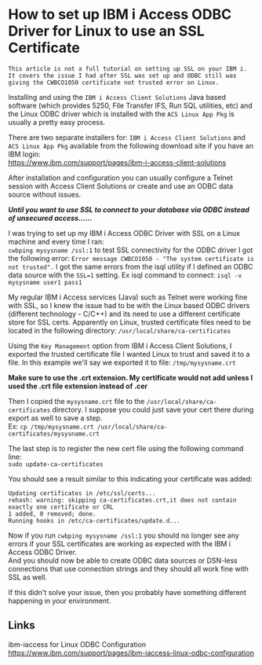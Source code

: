 # How to set up IBM i Access ODBC Driver for Linux to use an SSL Certificate 
```This article is not a full tutorial on setting up SSL on your IBM i. It covers the issue I had after SSL was set up and ODBC still was giving the CWBCO1050 certificate not trusted error on Linux.```

Installing and using the ```IBM i Access Client Solutions``` Java based software (which provides 5250, File Transfer IFS, Run SQL utilities, etc) and the Linux ODBC driver which is installed with the ```ACS Linux App Pkg``` is usually a pretty easy process.    

There are two separate installers for: ```IBM i Access Client Solutions``` and ```ACS Linux App Pkg``` available from the following download site if you have an IBM login:    
https://www.ibm.com/support/pages/ibm-i-access-client-solutions   

After installation and configuration you can usually configure a Telnet session with Access Client Solutions or create and use an ODBC data source without issues.   

***Until you want to use SSL to connect to your database via ODBC instead of unsecured access......***

I was trying to set up my IBM i Access ODBC Driver with SSL on a Linux machine and every time I ran:   
```cwbping mysysname /ssl:1``` to test SSL connectivity for the ODBC driver I got the following error: ```Error message CWBCO1050 - "The system certificate is not trusted".``` I got the same errors from the isql utility if I defined an ODBC data source with the ```SSL=1``` setting. Ex isql command to connect: ```isql -v mysysname user1 pass1```  

My regular IBM i Access services (Java) such as Telnet were working fine with SSL, so I knew the issue had to be with the Linux based ODBC drivers (different technology - C/C++) and its need to use a different certificate store for SSL certs. Apparently on Linux, trusted certificate files need to be located in the following directory: ```/usr/local/share/ca-certificates```    

Using the ```Key Management``` option from IBM i Access Client Solutions, I exported the trusted certificate file I wanted Linux to trust and saved it to a file. In this example we'll say we exported it to file: ```/tmp/mysysname.crt```    

**Make sure to use the .crt extension. My certificate would not add unless I used the .crt file extension instead of .cer**

Then I copied the ```mysysname.crt``` file to the ```/usr/local/share/ca-certificates``` directory. I suppose you could just save your cert there during export as well to save a step.    
Ex: ```cp /tmp/mysysname.crt /usr/local/share/ca-certificates/mysysname.crt``` 

The last step is to register the new cert file using the following command line:  
```sudo update-ca-certificates```

You should see a result similar to this indicating your certificate was added:
```
Updating certificates in /etc/ssl/certs...
rehash: warning: skipping ca-certificates.crt,it does not contain exactly one certificate or CRL
1 added, 0 removed; done.
Running hooks in /etc/ca-certificates/update.d...
```

Now if you run ```cwbping mysysname /ssl:1``` you should no longer see any errors if your SSL certificates are working as expected with the IBM i Access ODBC Driver.    
And you should now be able to create ODBC data sources or DSN-less connections that use connection strings and they should all work fine with SSL as well.    

If this didn't solve your issue, then you probably have something different happening in your environment.   

## Links
ibm-iaccess for Linux ODBC Configuration   
https://www.ibm.com/support/pages/ibm-iaccess-linux-odbc-configuration
